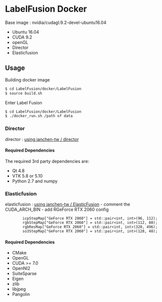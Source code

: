 # LabelFusion Docker
Base image : nvidia/cudagl:9.2-devel-ubuntu16.04
- Ubuntu 16.04
- CUDA 9.2
- openGL
- Director
- Elasticfusion
## Usage

Building docker image
```bash
$ cd LabelFusion/docker/LabelFusion
$ source build.sh
```
 
Enter Label Fusion
```bash
$ cd LabelFusion/docker/LabelFusion
$ ./docker_run.sh /path of data
```


### Director
director : [using ianchen-tw / director](https://github.com/ianchen-tw/director) 

#### Required Dependencies
The required 3rd party dependencies are:
- Qt 4.8
- VTK 5.8 or 5.10
- Python 2.7 and numpy

### Elasticfusion
elasticfusion : [using ianchen-tw / ElasticFusion](https://github.com/peteflorence/ElasticFusion)
    - comment the CUDA_ARCH_BIN
    - add RGeForce RTX 2060 config
```
	    icpStepMap["GeForce RTX 2060"] = std::pair<int, int>(96, 112);
	    rgbStepMap["GeForce RTX 2060"] = std::pair<int, int>(112, 80);
	    rgbResMap["GeForce RTX 2060"] = std::pair<int, int>(320, 496);
	    so3StepMap["GeForce RTX 2060"] = std::pair<int, int>(128, 48);
```

#### Required Dependencies
- CMake
- OpenGL
- CUDA >= 7.0
- OpenNI2
- SuiteSparse
- Eigen
- zlib
- libjpeg
- Pangolin

